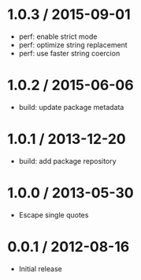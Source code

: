 1.0.3 / 2015-09-01
==================

  * perf: enable strict mode
  * perf: optimize string replacement
  * perf: use faster string coercion

1.0.2 / 2015-06-06
==================

  * build: update package metadata

1.0.1 / 2013-12-20
==================

  * build: add package repository

1.0.0 / 2013-05-30
==================

  * Escape single quotes

0.0.1 / 2012-08-16
==================

  * Initial release
